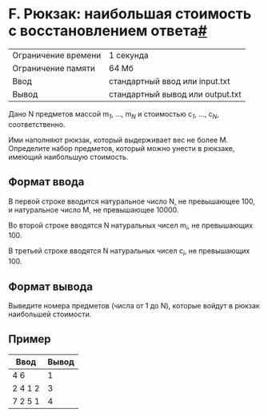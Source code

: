 # F. Рюкзак: наибольшая стоимость с восстановлением ответа[#](https://contest.yandex.ru/contest/74964/problems/F/)<sup>

| | |
|---|---|
|Ограничение времени|1 секунда|
|Ограничение памяти|64 Мб|
|Ввод|стандартный ввод или input.txt|
|Вывод|стандартный вывод или output.txt|

Дано N предметов массой m<sub>*1*</sub>​, …, m<sub>*N*</sub>​ и стоимостью c<sub>*1*</sub>​, …, c<sub>*N*</sub>​, соответственно.

Ими наполняют рюкзак, который выдерживает вес не более M. Определите набор предметов, который можно унести в рюкзаке, имеющий наибольшую стоимость.

## Формат ввода

В первой строке вводится натуральное число N, не превышающее 100, и натуральное число M, не превышающее 10000.

Во второй строке вводятся N натуральных чисел m<sub>*i*</sub>​, не превышающих 100.

В третьей строке вводятся N натуральных чисел c<sub>*i*</sub>​, не превышающих 100.

## Формат вывода

Выведите номера предметов (числа от 1 до N), которые войдут в рюкзак наибольшей стоимости.

## Пример
|Ввод|Вывод|
|---|---|
|4 6|1|
|2 4 1 2|3|
|7 2 5 1|4|
